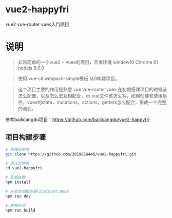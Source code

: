 # vue2-happyfri
vue2 vue-router vuex入门项目

# 说明
> 非常简单的一个vue2 + vuex的项目，开发环境 window10  Chrome 61 nodejs 8.6.0

> 使用 vue-cli webpack-simple模板 从0构建项目。

> 这个项目主要的作用是熟悉 vue vue-router vuex 在初期搭建项目的时候该怎么配置，以及怎么去互相配合，xx.vue文件该怎么写，如何创建和使用组件，vuex的state，mutations，actions，getters怎么配合，形成一个完整的流程。

参考bailicangdu项目：https://github.com/bailicangdu/vue2-happyfri

## 项目构建步骤
``` bash
# 克隆到本地
git clone https://github.com/2819816446/vue2-happyfri.git

# 进入文件夹
cd vue2-happyfri

# 安装依赖
npm install

# 开启本地服务器localhost:8088
npm run dev

# 发布环境
npm run build



